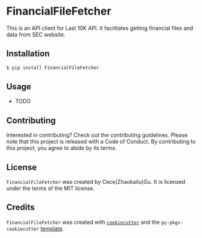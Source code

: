 # FinancialFileFetcher

This is an API client for Last 10K API. It facilitates getting financial files and data from SEC website.

## Installation

```bash
$ pip install FinancialFileFetcher
```

## Usage

- TODO

## Contributing

Interested in contributing? Check out the contributing guidelines. Please note that this project is released with a Code of Conduct. By contributing to this project, you agree to abide by its terms.

## License

`FinancialFileFetcher` was created by Cece(Zhaokailu)Gu. It is licensed under the terms of the MIT license.

## Credits

`FinancialFileFetcher` was created with [`cookiecutter`](https://cookiecutter.readthedocs.io/en/latest/) and the `py-pkgs-cookiecutter` [template](https://github.com/py-pkgs/py-pkgs-cookiecutter).
